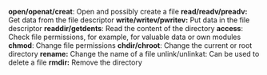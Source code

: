 
**open/openat/creat**: Open and possibly create a file
**read/readv/preadv:** Get data from the file descriptor
**write/writev/pwritev:** Put data in the file descriptor
**readdir/getdents**: Read the content of the directory
**access**: Check file permissions, for example, for valuable data or own modules
**chmod**: Change file permissions
**chdir/chroot**: Change the current or root directory
**rename:** Change the name of a file
unlink/unlinkat: Can be used to delete a file
**rmdir:** Remove the directory